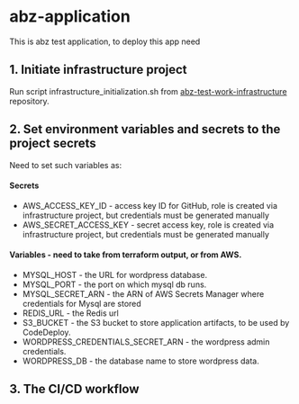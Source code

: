 
# abz-application

This is abz test application, to deploy this app need

## 1. Initiate infrastructure project
 Run script infrastructure_initialization.sh from [abz-test-work-infrastructure](https://github.com/BohdanBohatov/abz-test-work-infrastructure) repository.

## 2. Set environment variables and secrets to the project secrets
 Need to set such variables as:

 #### Secrets
  + AWS_ACCESS_KEY_ID - access key ID for GitHub, role is created via infrastructure project, but credentials must be generated manually
  + AWS_SECRET_ACCESS_KEY - secret access key, role is created via infrastructure project, but credentials must be generated manually
 #### Variables - need to take from terraform output, or from AWS.
  + MYSQL_HOST - the URL for wordpress database.
  + MYSQL_PORT - the port on which mysql db runs.
  + MYSQL_SECRET_ARN - the ARN of AWS Secrets Manager where credentials for Mysql are stored 
  + REDIS_URL - the Redis url
  + S3_BUCKET - the S3 bucket to store application artifacts, to be used by CodeDeploy. 
  + WORDPRESS_CREDENTIALS_SECRET_ARN - the wordpress admin credentials.
  + WORDPRESS_DB - the database name to store wordpress data.

## 3. The CI/CD workflow